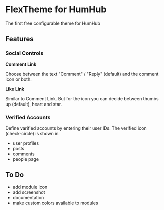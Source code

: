 # FlexTheme for HumHub

The first free configurable theme for HumHub

## Features

### Social Controls

**Comment Link**

Choose between the text "Comment" / "Reply" (default) and the comment icon or both.

**Like Link**

Similar to Comment Link. But for the icon you can decide between thumbs up (default), heart and star.

### Verified Accounts

Define varified accounts by entering their user IDs.
The verified icon (check-circle) is shown in
- user profiles
- posts
- comments
- people page

## To Do
- add module icon
- add screenshot
- documentation
- make custom colors available to modules
